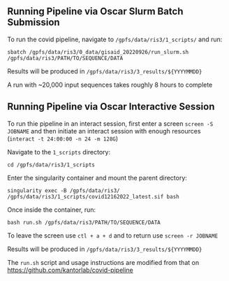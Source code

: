 ## Running Pipeline via Oscar Slurm Batch Submission  
  
To run the covid pipeline, navigate to ```/gpfs/data/ris3/1_scripts/``` and run:   
```
sbatch /gpfs/data/ris3/0_data/gisaid_20220926/run_slurm.sh /gpfs/data/ris3/PATH/TO/SEQUENCE/DATA
```  
Results will be produced in ```/gpfs/data/ris3/3_results/${YYYYMMDD}```

A run with ~20,000 input sequences takes roughly 8 hours to complete

  
## Running Pipeline via Oscar Interactive Session

To run thie pipeline in an interact session, first enter a screen `screen -S JOBNAME` and then initiate an interact session with enough resources (`interact -t 24:00:00 -n 24 -m 128G`)
  
Navigate to the `1_scripts` directory:  
```
cd /gpfs/data/ris3/1_scripts
```
  
Enter the singularity container and mount the parent directory:

```
singularity exec -B /gpfs/data/ris3/ /gpfs/data/ris3/1_scripts/covid12162022_latest.sif bash 
```  

Once inside the container, run:

``` 
bash run.sh /gpfs/data/ris3/PATH/TO/SEQUENCE/DATA
```

To leave the screen use `ctl + a + d` and to return use `screen -r JOBNAME`  
  
Results will be produced in `/gpfs/data/ris3/3_results/${YYYYMMDD}`


The `run.sh` script and usage instructions are modified from that on https://github.com/kantorlab/covid-pipeline 
